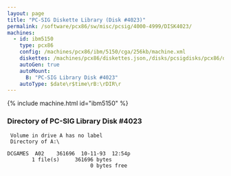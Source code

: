 ```yaml
---
layout: page
title: "PC-SIG Diskette Library (Disk #4023)"
permalink: /software/pcx86/sw/misc/pcsig/4000-4999/DISK4023/
machines:
  - id: ibm5150
    type: pcx86
    config: /machines/pcx86/ibm/5150/cga/256kb/machine.xml
    diskettes: /machines/pcx86/diskettes.json,/disks/pcsigdisks/pcx86/diskettes.json
    autoGen: true
    autoMount:
      B: "PC-SIG Library Disk #4023"
    autoType: $date\r$time\rB:\rDIR\r
---
```


{% include machine.html id="ibm5150" %}

### Directory of PC-SIG Library Disk #4023

     Volume in drive A has no label
     Directory of A:\

    DCGAMES  A02    361696  10-11-93  12:54p
            1 file(s)     361696 bytes
                               0 bytes free
